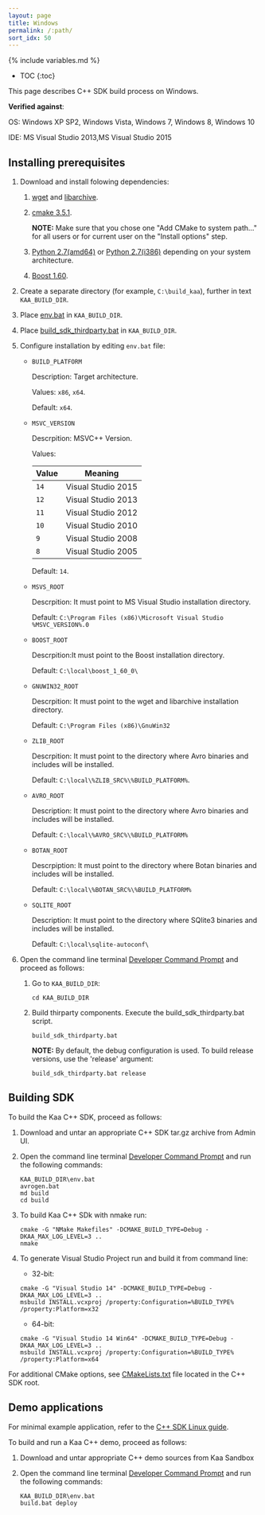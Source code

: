 ```yaml
---
layout: page
title: Windows
permalink: /:path/
sort_idx: 50
---
```


{% include variables.md %}

* TOC
{:toc}

This page describes C++ SDK build process on Windows.

**Verified against**:

OS: Windows XP SP2, Windows Vista, Windows 7, Windows 8, Windows 10

IDE: MS Visual Studio 2013,MS Visual Studio 2015

## Installing prerequisites

1. Download and install folowing dependencies:
    1. [wget](http://downloads.sourceforge.net/gnuwin32/wget-1.11.4-1-setup.exe) and [libarchive](http://downloads.sourceforge.net/gnuwin32/libarchive-2.4.12-1-setup.exe).
    1. [cmake 3.5.1](https://cmake.org/files/v3.5/cmake-3.5.1-win32-x86.msi).

        **NOTE:** Make sure that you chose one  "Add CMake to system path..." for all users or for current user on the "Install options" step.

    1. [Python 2.7(amd64)](https://www.python.org/ftp/python/2.7.9/python-2.7.9.amd64.msi) or [Python 2.7(i386)](https://www.python.org/ftp/python/2.7.9/python-2.7.9.msi) depending on your system architecture.
    1. [Boost 1.60](https://sourceforge.net/projects/boost/files/boost-binaries/1.60.0/boost_1_60_0-msvc-14.0-32.exe/download).
1. Create a separate directory (for example, `C:\build_kaa`), further in text `KAA_BUILD_DIR`.
1. Place [env.bat](https://raw.githubusercontent.com/kaaproject/kaa/master/client/client-multi/client-cpp/tools/env.bat)
in `KAA_BUILD_DIR`.
1. Place [build_sdk_thirdparty.bat](https://raw.githubusercontent.com/kaaproject/kaa/master/client/client-multi/client-cpp/tools/build_sdk_thirdparty.bat)
in `KAA_BUILD_DIR`.
1. Configure installation by editing `env.bat` file:

    * `BUILD_PLATFORM`

        Description: Target architecture.

        Values: `x86`, `x64`.

        Default: `x64`.

    * `MSVC_VERSION`

        Descrpition: MSVC++ Version.

        Values:

        | Value | Meaning            |
        |-------|--------------------|
        | `14`  | Visual Studio 2015 |
        | `12`  | Visual Studio 2013 |
        | `11`  | Visual Studio 2012 |
        | `10`  | Visual Studio 2010 |
        | `9`   | Visual Studio 2008 |
        | `8`   | Visual Studio 2005 |

        Default: `14`.

    * `MSVS_ROOT`

        Descrpition: It must point to MS Visual Studio installation directory.

        Default: `C:\Program Files (x86)\Microsoft Visual Studio %MSVC_VERSION%.0`

    * `BOOST_ROOT`

        Descrpition:It must point to the Boost installation directory.

        Default: `C:\local\boost_1_60_0\`

    * `GNUWIN32_ROOT`

        Descrpition: It must point to the wget and libarchive installation directory.

        Default: `C:\Program Files (x86)\GnuWin32`

    * `ZLIB_ROOT`

        Descrpition: It must point to the directory where Avro binaries and includes will be installed.

        Default: `C:\local\%ZLIB_SRC%\%BUILD_PLATFORM%`.

    * `AVRO_ROOT`

        Description: It must point to the directory where Avro binaries and includes will be installed.

        Default: `C:\local\%AVRO_SRC%\%BUILD_PLATFORM%`

    * `BOTAN_ROOT`

        Descrpiption: It must point to the directory where Botan binaries and includes will be installed.

        Default: `C:\local\%BOTAN_SRC%\%BUILD_PLATFORM%`

    * `SQLITE_ROOT`

        Description: It must point to the directory where SQlite3 binaries and includes will be installed.

        Default: `C:\local\sqlite-autoconf\`

1. Open the command line terminal [Developer Command Prompt](https://msdn.microsoft.com/en-us/en-en/library/ms229859(v=vs.110).aspx)
and proceed as follows:
    1. Go to `KAA_BUILD_DIR`:

       ```
       cd KAA_BUILD_DIR
       ```

    1. Build thirparty components. Execute the build_sdk_thirdparty.bat script.

       ```
       build_sdk_thirdparty.bat
       ```

       **NOTE:** By default, the debug configuration is used. To build release versions, use the 'release' argument:

       ```
       build_sdk_thirdparty.bat release
       ```

## Building SDK

To build the Kaa C++ SDK, proceed as follows:

1. Download and untar an appropriate C++ SDK tar.gz archive from Admin UI.
1. Open the command line terminal [Developer Command Prompt](https://msdn.microsoft.com/en-us/en-en/library/ms229859(v=vs.110).aspx)
and run the following commands:

   ```
   KAA_BUILD_DIR\env.bat
   avrogen.bat
   md build
   cd build
   ```

1. To build Kaa C++ SDk with nmake run:

   ```
   cmake -G "NMake Makefiles" -DCMAKE_BUILD_TYPE=Debug -DKAA_MAX_LOG_LEVEL=3 ..
   nmake
   ```

1. To generate Visual Studio Project run and build it from command line:
    * 32-bit:

   ```
   cmake -G "Visual Studio 14" -DCMAKE_BUILD_TYPE=Debug -DKAA_MAX_LOG_LEVEL=3 ..
   msbuild INSTALL.vcxproj /property:Configuration=%BUILD_TYPE% /property:Platform=x32
   ```

    * 64-bit:

   ```
   cmake -G "Visual Studio 14 Win64" -DCMAKE_BUILD_TYPE=Debug -DKAA_MAX_LOG_LEVEL=3 ..
   msbuild INSTALL.vcxproj /property:Configuration=%BUILD_TYPE% /property:Platform=x64
   ```


For additional CMake options, see [CMakeLists.txt](https://github.com/kaaproject/kaa/blob/master/client/client-multi/client-cpp/CMakeLists.txt) file located in the C++ SDK root.

## Demo applications

For minimal example application, refer to the [C++ SDK Linux guide]({{root_url}}/Programming-guide/Using-Kaa-endpoint-SDKs/C++/SDK-Linux/#minimal-example).

To build and run a Kaa C++ demo, proceed as follows:

1. Download and untar appropriate C++ demo sources from Kaa Sandbox
1. Open the command line terminal [Developer Command Prompt](https://msdn.microsoft.com/en-us/en-en/library/ms229859(v=vs.110).aspx)
and run the following commands:

   ```
   KAA_BUILD_DIR\env.bat
   build.bat deploy
   ```
